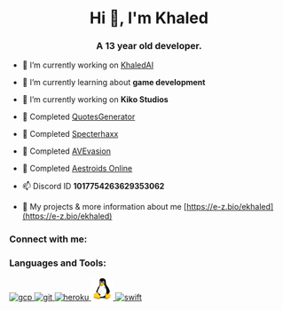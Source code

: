 <h1 align="center">Hi 👋, I'm Khaled</h1>
<h3 align="center">A 13 year old developer.</h3>

- 🔭 I’m currently working on [KhaledAI](https://khaledai.webflow.io/)

- 🌱 I’m currently learning about **game development**

- 🔭 I’m currently working on **Kiko Studios**

- 🤝 Completed [QuotesGenerator](https://github.com/ThatUncreativeDude/QuotesGenerator)
- 🤝 Completed [Specterhaxx](https://github.com/ThatUncreativeDude/specterhaxx)
- 🤝 Completed [AVEvasion](https://avevasion.webflow.io/)
- 🤝 Completed [Aestroids Online](https://www.roblox.com/games/7113158847/Asteroid-Online-ALPHA)


- 📫 Discord ID **1017754263629353062**

- 📄 My projects & more information about me [https://e-z.bio/ekhaled](https://e-z.bio/ekhaled)

<h3 align="left">Connect with me:</h3>
<p align="left">
</p>

<h3 align="left">Languages and Tools:</h3>
<p align="left"> <a href="https://cloud.google.com" target="_blank" rel="noreferrer"> <img src="https://www.vectorlogo.zone/logos/google_cloud/google_cloud-icon.svg" alt="gcp" width="40" height="40"/> </a> <a href="https://git-scm.com/" target="_blank" rel="noreferrer"> <img src="https://www.vectorlogo.zone/logos/git-scm/git-scm-icon.svg" alt="git" width="40" height="40"/> </a> <a href="https://heroku.com" target="_blank" rel="noreferrer"> <img src="https://www.vectorlogo.zone/logos/heroku/heroku-icon.svg" alt="heroku" width="40" height="40"/> </a> <a href="https://www.linux.org/" target="_blank" rel="noreferrer"> <img src="https://raw.githubusercontent.com/devicons/devicon/master/icons/linux/linux-original.svg" alt="linux" width="40" height="40"/> </a> <a href="https://lua.org" target="_blank" rel="noreferrer"> <img src="https://upload.wikimedia.org/wikipedia/commons/thumb/c/cf/Lua-Logo.svg/1200px-Lua-Logo.svg.png" alt="swift" width="40" height="40"/> </a> </p>
